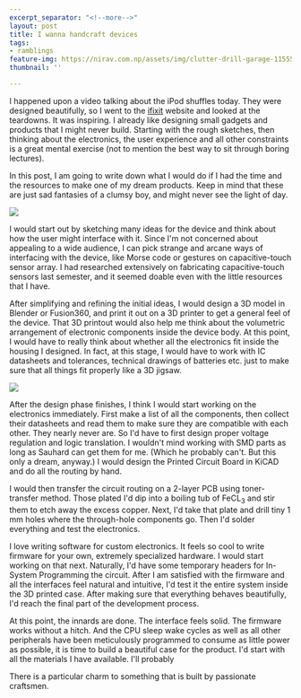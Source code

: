 ```yaml
---
excerpt_separator: "<!--more-->"
layout: post
title: I wanna handcraft devices
tags:
- ramblings
feature-img: https://nirav.com.np/assets/img/clutter-drill-garage-115558.jpg
thumbnail: ''

---
```

I happened upon a video talking about the iPod shuffles today. They were designed beautifully, so I went to the [ifixit](https://www.ifixit.com/Teardown/iPod+shuffle+3rd+Generation+Teardown/673) website and looked at the teardowns. It was inspiring. I already like designing small gadgets and products that I might never build. Starting with the rough sketches, then thinking about the electronics, the user experience and all other constraints is a great mental exercise (not to mention the best way to sit through boring lectures).

In this post, I am going to write down what I would do if I had the time and the resources to make one of my dream products. Keep in mind that these are just sad fantasies of a clumsy boy, and might never see the light of day.

![](https://nirav.com.np/assets/img/EamggrwEhwoBS16W.full.jpg)

I would start out by sketching many ideas for the device and think about how the user might interface with it. Since I'm not concerned about appealing to a wide audience, I can pick strange and arcane ways of interfacing with the device, like Morse code or gestures on capacitive-touch sensor array. I had researched extensively on fabricating capacitive-touch sensors last semester, and it seemed doable even with the little resources that I have.

After simplifying and refining the initial ideas, I would design a 3D model in Blender or Fusion360, and print it out on a 3D printer to get a general feel of the device. That 3D printout would also help me think about the volumetric arrangement of electronic components inside the device body. At this point, I would have to really think about whether all the electronics fit inside the housing I designed. In fact, at this stage, I would have to work with IC datasheets and tolerances, technical drawings of batteries etc. just to make sure that all things fit properly like a 3D jigsaw.

![](https://nirav.com.np/assets/img/ipodsh3.jpg)

After the design phase finishes, I think I would start working on the electronics immediately. First make a list of all the components, then collect their datasheets and read them to make sure they are compatible with each other. They nearly never are. So I'd have to first design proper voltage regulation and logic translation. I wouldn't mind working with SMD parts as long as Sauhard can get them for me. (Which he probably can't. But this only a dream, anyway.) I would design the Printed Circuit Board in KiCAD and do all the routing by hand. 

I would then transfer the circuit routing on a 2-layer PCB using toner-transfer method. Those plated I'd dip into a boiling tub of FeCL<sub>3</sub> and stir them to etch away the excess copper. Next, I'd take that plate and drill tiny 1 mm holes where the through-hole components go. Then I'd solder everything and test the electronics.

I love writing software for custom electronics. It feels so cool to write firmware for your own, extremely specialized hardware. I would start working on that next. Naturally, I'd have some temporary headers for  In-System Programming the circuit. After I am satisfied with the firmware and all the interfaces feel natural and intuitive, I'd test it the entire system inside the 3D printed case. After making sure that everything behaves beautifully, I'd reach the final part of the development process.

At this point, the innards are done. The interface feels solid. The firmware works without a hitch. And the CPU sleep wake cycles as well as all other peripherals have been meticulously programmed to consume as little power as possible, it is time to build a beautiful case for the product. I'd start with all the materials I have available. I'll probably 

There is a particular charm to something that is built by passionate craftsmen. 
